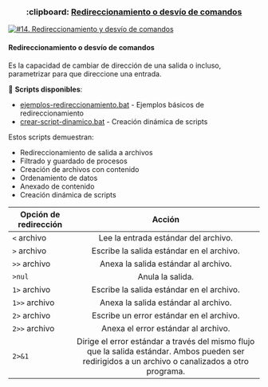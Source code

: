 <h3 align="center"> :clipboard: <a href="https://github.com/jersonmartinez/Curso_Administracion_Windows_Consola/blob/master/14.%20Redireccionamiento%20y%20desv%C3%ADo%20de%20comandos.md">Redireccionamiento o desvío de comandos</a> </h3>
  
[![#14. Redireccionamiento y desvío de comandos](https://img.youtube.com/vi/a8_IQ6WwXgo/maxresdefault.jpg)](https://youtu.be/a8_IQ6WwXgo "#14. Redireccionamiento y desvío de comandos")

#### Redireccionamiento o desvío de comandos

Es la capacidad de cambiar de dirección de una salida o incluso, parametrizar para que direccione una entrada.

📁 **Scripts disponibles**:

- [ejemplos-redireccionamiento.bat](scripts/14-redireccionamiento-desvio/ejemplos-redireccionamiento.bat) - Ejemplos básicos de redireccionamiento
- [crear-script-dinamico.bat](scripts/14-redireccionamiento-desvio/crear-script-dinamico.bat) - Creación dinámica de scripts

Estos scripts demuestran:
- Redireccionamiento de salida a archivos
- Filtrado y guardado de procesos
- Creación de archivos con contenido
- Ordenamiento de datos
- Anexado de contenido
- Creación dinámica de scripts

| Opción de redirección | Acción |
|----------|:-------------:|
| `<` archivo | Lee la entrada estándar del archivo. |
| `>` archivo | Escribe la salida estándar en el archivo. |
| `>>` archivo | Anexa la salida estándar al archivo. |
| `>nul` | Anula la salida. |
| `1>` archivo | Escribe la salida estándar en el archivo. |
| `1>>` archivo | Anexa la salida estándar al archivo. |
| `2>` archivo | Escribe un error estándar en el archivo. |
| `2>>` archivo | Anexa el error estándar al archivo. |
| `2>&1` | Dirige el error estándar a través del mismo flujo que la salida estándar. Ambos pueden ser redirigidos a un archivo o canalizados a otro programa. |
